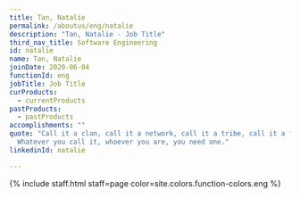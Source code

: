```yaml
---
title: Tan, Natalie
permalink: /aboutus/eng/natalie
description: "Tan, Natalie - Job Title"
third_nav_title: Software Engineering
id: natalie
name: Tan, Natalie
joinDate: 2020-06-04
functionId: eng
jobTitle: Job Title
curProducts:
  - currentProducts
pastProducts:
  - pastProducts
accomplishments: ""
quote: "Call it a clan, call it a network, call it a tribe, call it a family:
  Whatever you call it, whoever you are, you need one."
linkedinId: natalie

---
```


{% include staff.html staff=page color=site.colors.function-colors.eng %}

